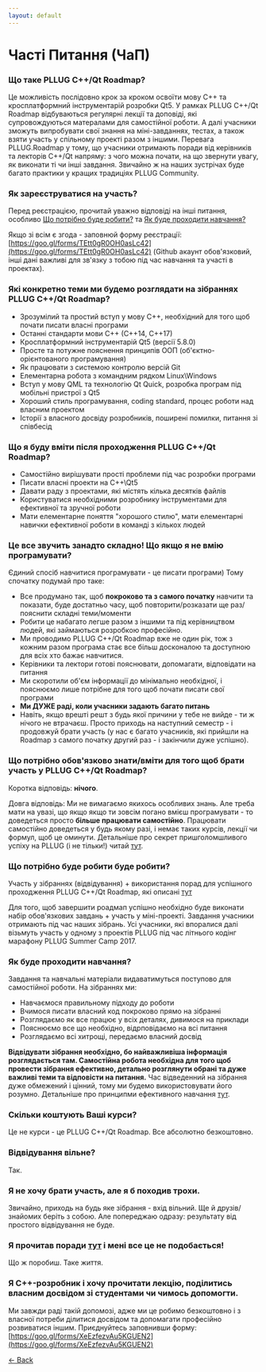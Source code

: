 ```yaml
---
layout: default
---
```


# Часті Питання (ЧаП)

### Що таке PLLUG C++/Qt Roadmap?
Це можливість послідовно крок за кроком освоїти мову С++ та кросплатформний інструментарій розробки Qt5. У рамках PLLUG C++/Qt Roadmap відбуваються регулярні лекції та доповіді, які супровождуються матералами для самостійної роботи. А далі учасники зможуть випробувати свої знання на міні-завданнях, тестах, а також взяти участь у спільному проекті разом з іншими. Перевага PLLUG.Roadmap у тому, що учасники отримають поради від керівників та лекторів С++/Qt напряму: з чого можна почати, на що звернути увагу, як виконати ті чи інші завдання. Звичайно ж на наших зустрічах буде багато практики у кращих традиціях PLLUG Community.

### Як зареєструватися на участь?
Перед реєстрацією, прочитай уважно відповіді на інші питання, особливо [Що потрібно буде робити?](faq#%D0%A9%D0%BE+%D0%BF%D0%BE%D1%82%D1%80%D1%96%D0%B1%D0%BD%D0%BE+%D0%B1%D1%83%D0%B4%D0%B5+%D1%80%D0%BE%D0%B1%D0%B8%D1%82%D0%B8%3F) та [Як буде проходити навчання?](faq#%D0%AF%D0%BA+%D0%B1%D1%83%D0%B4%D0%B5+%D0%BF%D1%80%D0%BE%D1%85%D0%BE%D0%B4%D0%B8%D1%82%D0%B8+%D0%BD%D0%B0%D0%B2%D1%87%D0%B0%D0%BD%D0%BD%D1%8F%3F)

Якщо зі всім є згода - заповнюй форму реєстрації: [https://goo.gl/forms/TEtt0gR0OH0asLc42](https://goo.gl/forms/TEtt0gR0OH0asLc42)
(Github акаунт обов'язковий, інші дані важливі для зв'язку з тобою під час навчання та участі в проектах).


### Які конкретно теми ми будемо розглядати на зібраннях PLLUG C++/Qt Roadmap?
 * Зрозумілий та простий вступ у мову С++, необхідний для того щоб почати писати власні програми
 * Останні стандарти мови С++ (С++14, С++17)
 * Кросплатформний інструментарій Qt5 (версії 5.8.0)
 * Просте та потужне пояснення принципів ООП (об'єктно-орієнтованого програмування)
 * Як працювати з системою контролю версій Git
 * Елементарна робота з командним рядком Linux\Windows
 * Вступ у мову QML та технологію Qt Quick, розробка програм під мобільні пристрої з Qt5
 * Хороший стиль програмування, coding standard, процес роботи над власним проектом
 * Історії з власного досвіду розробників, поширені помилки, питання зі співбесід 

### Що я буду вміти після проходження PLLUG C++/Qt Roadmap?
 * Самостійно вирішувати прості проблеми під час розробки програми 
 * Писати власні проекти на C++\Qt5
 * Давати раду з проектами, які містять кілька десятків файлів
 * Користуватися необхідними розробнику інструментами для ефективної та зручної роботи
 * Мати елементарне поняття "хорошого стилю", мати елементарні навички ефективної роботи в команді з кількох людей
 
### Це все звучить занадто складно! Що якщо я не вмію програмувати?
Єдиний спосіб навчитися програмувати - це писати програми) Тому спочатку подумай про таке:

 * Все продумано так, щоб **покроково та з самого початку** навчити та показати, буде достатньо часу, щоб повторити/розказати ще раз/пояснити складні теми/моменти
 * Робити це набагато легше разом з іншими та під керівництвом людей, які займаються розробкою професійно.
 * Ми проводимо PLLUG C++/Qt Roadmap вже не один рік, тож з кожним разом програма стає все більш досконалою та доступною для всіх хто бажає навчитися.
 * Керівники та лектори готові пояснювати, допомагати, відповідати на питання
 * Ми скоротили об'єм інформації до мінімально необхідної, і пояснюємо лише потрібне для того щоб почати писати свої програми
 * **Ми ДУЖЕ раді, коли учасники задають багато питань**
 * Навіть, якщо врешті решт з будь якої причини у тебе не вийде - ти ж нічого не втрачаєш. Просто приходь на наступний семестр - і продовжуй брати участь (у нас є багато учасників, які прийшли на Roadmap з самого початку другий раз - і закінчили дуже успішно).
 
### Що потрібно обов'язково знати/вміти для того щоб брати участь у PLLUG C++/Qt Roadmap?
 
Коротка відповідь: **нічого**.
 
Довга відповідь: Ми не вимагаємо якихось особливих знань. Але треба мати на увазі, що якщо якщо ти зовсім погано вмієш програмувати - то доведеться просто **більше працювати самостійно**. Працювати самостійно доведеться у будь якому разі, і немає таких курсів, лекції чи формул, щоб це оминути. Детальніше про секрет пришголомшливого успіху на PLLUG (і не тільки!) читай [тут](https://pllug.gitbooks.io/the-pllug-c-qt-roadmap-book/content/book/development_basics/most_important.html).

### Що потрібно буде робити буде робити?

Участь у зібраннях (відвідування) + використання порад для успішного проходження PLLUG C++/Qt Roadmap, які описані [тут](https://pllug.gitbooks.io/the-pllug-c-qt-roadmap-book/content/book/development_basics/most_important.html)

Для того, щоб завершити роадмап успішно необхідно буде виконати набір обов'язкових завдань + участь у міні-проекті. Завдання учасники отримають під час наших зібрань. Усі учасники, які впоралися далі візьмуть участь у одному з проектів PLLUG під час літнього кодінг марафону PLLUG Summer Camp 2017.

### Як буде проходити навчання?

Завдання та навчальні матеріали видаватимуться поступово для самостійної роботи. На зібраннях ми: 
  
  * Навчаємося правильному підходу до роботи
  * Вчимося писати власний код покроково прямо на зібранні
  * Розглядаємо як все працює у всіх деталях, дивимося на приклади
  * Пояснюємо все що необхідно, відрповідаємо на всі питання
  * Розглядаємо всі хитрощі, передаємо власний досвід

**Відвідувати зібрання необхідно, бо найважливіша інформація розглядається там. Самостійна робота необхідна для того щоб провести зібрання ефективно, детально розглянути обрані та дуже важливі теми та відповісти на питання.** Час відведенний на зібрання дуже обмежений і цінний, тому ми будемо використовувати його розумно. Детальніше про принципми ефективного навчання [тут](https://pllug.gitbooks.io/the-pllug-c-qt-roadmap-book/content/book/development_basics/most_important.html).

### Скільки коштують Ваші курси?

Це не курси - це PLLUG C++/Qt Roadmap. Все абсолютно безкоштовно.

### Відвідування вільне?

Так.

### Я не хочу брати участь, але я б походив трохи.

Звичайно, приходь на будь яке зібрання - вхід вільний. Ще й друзів/знайомих беріть з собою. Але попереджаю одразу: результату від простого відвідування не буде.

### Я прочитав поради [тут](https://pllug.gitbooks.io/the-pllug-c-qt-roadmap-book/content/book/development_basics/most_important.html) і мені все це не подобається!

Що ж поробиш. Таке життя.

### Я С++-розробник і хочу прочитати лекцію, поділитись власним досвідом зі студентами чи чимось допомогти.

Ми завжди раді такій допомозі, адже ми це робимо безкоштовно і з власної потреби ділитися досвідом та допомагати професійно розвиватися іншим. Приєднуйтесь заповнивши форму: [https://goo.gl/forms/XeEzfezvAu5KGUEN2](https://goo.gl/forms/XeEzfezvAu5KGUEN2)

[<- Back](index)
